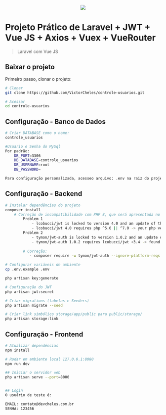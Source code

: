 <p align="center"><img src="https://laravel.com/assets/img/components/logo-laravel.svg"></p>

# Projeto Prático de Laravel + JWT + Vue JS + Axios + Vuex + VueRouter

>Laravel com Vue JS

## Baixar o projeto
Primeiro passo, clonar o projeto:
``` bash
# Clonar
git clone https://github.com/VictorCheles/controle-usuarios.git

# Acessar
cd controle-usuarios
```

## Configuração - Banco de Dados

``` bash
# Criar DATABASE como o nome: 
controle_usuarios

#Usuario e Senha do MySql
Por padrão:
    DB_PORT=3306
    DB_DATABASE=controle_usuarios
    DB_USERNAME=root
    DB_PASSWORD=

Para configuração personalizada, acesseo arquivo: .env na raiz do projeto
```

## Configuração - Backend

``` bash
# Instalar dependências do projeto
composer install
    # Correção de incompatibilidade com PHP 8, que será apresentada no terminal da seguinte forma:
        Problem 1
            - lcobucci/jwt is locked to version 4.0 and an update of this package was not requested.
            - lcobucci/jwt 4.0 requires php ^5.6 || ^7.0 -> your php version (8.X.X) does not satisfy that requirement.
        Problem 2
            - tymon/jwt-auth is locked to version 1.0.2 and an update of this package was not requested.
            - tymon/jwt-auth 1.0.2 requires lcobucci/jwt <3.4 -> found lcobucci/jwt[4.0] but it does not match the constraint.
        
        # Correção:
           - composer require -w tymon/jwt-auth --ignore-platform-reqs

# Configurar variáveis de ambiente
cp .env.example .env

php artisan key:generate

# Configuração do JWT
php artisan jwt:secret

# Criar migrations (tabelas e Seeders)
php artisan migrate --seed

# Criar link simbólico storage/app/public para public/storage/
php artisan storage:link
```

## Configuração - Frontend
``` bash
# Atualizar dependências
npm install

# Rodar em ambiente local 127.0.0.1:8080
npm run dev

## Iniciar o servidor web
php artisan serve --port=8000


## Login
O usuário de teste é:

EMAIL: contato@devcheles.com.br
SENHA: 123456
```